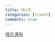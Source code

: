 ```yaml
---
title: 테스트
categories: [travel]
comments: true
---
```


[여기 클릭](_includes\practice\age_and_price.html)